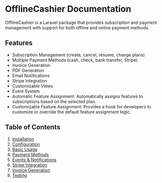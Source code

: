 # OfflineCashier Documentation

OfflineCashier is a Laravel package that provides subscription and payment management with support for both offline and online payment methods.

## Features

- Subscription Management (create, cancel, resume, change plans)
- Multiple Payment Methods (cash, check, bank transfer, Stripe)
- Invoice Generation
- PDF Generation
- Email Notifications
- Stripe Integration
- Customizable Views
- Event System
- Automatic Feature Assignment: Automatically assigns features to subscriptions based on the selected plan.
- Customizable Feature Assignment: Provides a hook for developers to customize or override the default feature assignment logic.

## Table of Contents

1. [Installation](docs/installation.md)
2. [Configuration](docs/configuration.md)
3. [Basic Usage](docs/basic-usage.md)
4. [Payment Methods](docs/payment-methods.md)
5. [Events & Notifications](docs/events-notifications.md)
6. [Stripe Integration](docs/stripe-integration.md)
7. [Invoice Generation](docs/invoice-generation.md)
8. [Testing](docs/testing.md)